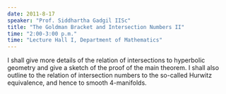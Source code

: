 ```yaml
---
date: 2011-8-17
speaker: "Prof. Siddhartha Gadgil IISc"
title: "The Goldman Bracket and Intersection Numbers II"
time: "2:00-3:00 p.m." 
time: "Lecture Hall I, Department of Mathematics"
---
```

I shall give more details of the relation of intersections to hyperbolic geometry and give a sketch of the proof of the main theorem. I shall also outline to the relation of intersection numbers to the so-called Hurwitz equivalence, and hence to smooth 4-manifolds.
